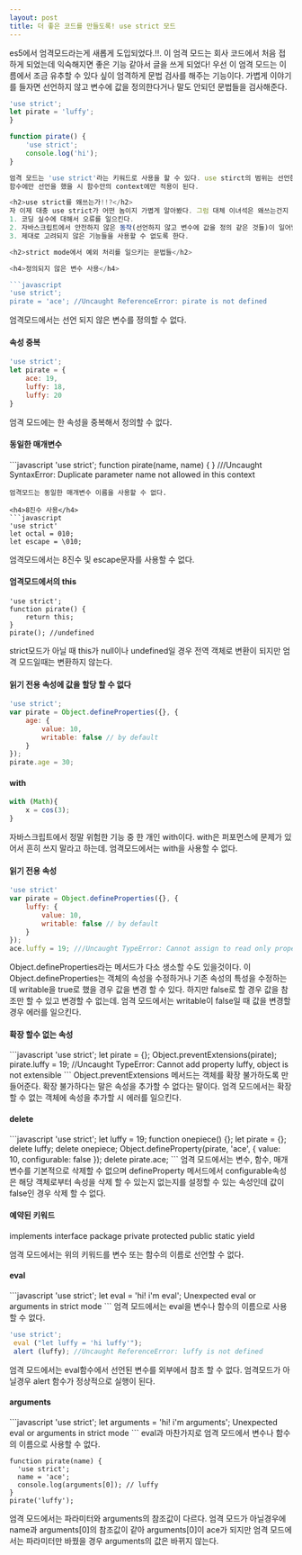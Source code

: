 ```yaml
---
layout: post
title: 더 좋은 코드를 만들도록! use strict 모드
---
```


es5에서 엄격모드라는게 새롭게 도입되었다.!!. 이 엄격 모드는 회사 코드에서 처음 접하게 되었는데 익숙해지면 좋은 기능 같아서 글을 쓰게 되었다!
우선 이 엄격 모드는 이름에서 조금 유추할 수 있다 싶이 엄격하게 문법 검사를 해주는 기능이다. 가볍게 이야기를 들자면 선언하지 않고 변수에 값을 정의한다거나
말도 안되던 문법들을 검사해준다.

```javascript
'use strict';
let pirate = 'luffy';
}
```

```javascript
function pirate() {
    'use strict';
    console.log('hi');
}

엄격 모드는 'use strict'라는 키워드로 사용을 할 수 있다. use stirct의 범위는 선언한 scope에 따라 달라지며 전역에 선언을 했을시 전역 컨텍스트에
함수에만 선언을 했을 시 함수안의 context에만 적용이 된다.

<h2>use strict를 왜쓰는가!!?</h2>
자 이제 대충 use strict가 어떤 놈이지 가볍게 알아봤다. 그럼 대체 이녀석은 왜쓰는건지 알아볼 차례이다.
1. 코딩 실수에 대해서 오류를 일으킨다.
2. 자바스크립트에서 안전하지 않은 동작(선언하지 않고 변수에 값을 정의 같은 것들)이 일어날때 오류를 일으킨다.
3. 제대로 고려되지 않은 기능들을 사용할 수 없도록 한다.

<h2>strict mode에서 예외 처리를 일으키는 문법들</h2>

<h4>정의되지 않은 변수 사용</h4>

```javascript
'use strict';
pirate = 'ace'; //Uncaught ReferenceError: pirate is not defined
```
엄격모드에서는 선언 되지 않은 변수를 정의할 수 없다.

<h4>속성 중복</h4>

```javascript
'use strict';
let pirate = {
    ace: 19,
    luffy: 18,
    luffy: 20
}

```

엄격 모드에는 한 속성을 중복해서 정의할 수 없다.

<h4>동일한 매개변수</h2>
```javascript
'use strict';
function pirate(name, name) {
} ///Uncaught SyntaxError: Duplicate parameter name not allowed in this context

```
엄격모드는 동일한 매개변수 이름을 사용할 수 없다.

<h4>8진수 사용</h4>
```javascript
'use strict'
let octal = 010;
let escape = \010;
```
엄격모드에서는 8진수 및 escape문자를 사용할 수 없다.

<h4>엄격모드에서의 this</h4>

```
'use strict';
function pirate() {
    return this;
}
pirate(); //undefined
```
strict모드가 아닐 때 this가 null이나 undefined일 경우 전역 객체로 변환이 되지만 엄격 모드일때는 변환하지 않는다.

<h4>읽기 전용 속성에 값을 할당 할 수 없다</h4>

```javascript
'use strict';
var pirate = Object.defineProperties({}, {
    age: {
        value: 10,
        writable: false // by default
    }
});
pirate.age = 30;
```
<h4>with</h4>

```javascript
with (Math){
    x = cos(3);
}
```
자바스크립트에서 정말 위험한 기능 중 한 개인 with이다. with은 퍼포먼스에 문제가 있어서 흔히 쓰지 말라고 하는데. 엄격모드에서는 with을 사용할 수 없다.

<h4>읽기 전용 속성</h4>

```javascript
'use strict'
var pirate = Object.defineProperties({}, {
    luffy: {
        value: 10,
        writable: false // by default
    }
});
ace.luffy = 19; ///Uncaught TypeError: Cannot assign to read only property 'luffy' of object '#<Object>'
```
Object.defineProperties라는 메서드가 다소 생소할 수도 있을것이다. 이 Object.defineProperties는 객체의 속성을 수정하거나 기존 속성의 특성을 수정하는데
writable을 true로 했을 경우 값을 변경 할 수 있다. 하지만 false로 할 경우 값을 참조만 할 수 있고 변경할 수 없는데. 엄격 모드에서는 writable이
false일 때 값을 변경할 경우 에러를 일으킨다.

<h4>확장 할수 없는 속성</h4>
```javascript
'use strict';
let pirate = {};
Object.preventExtensions(pirate);
pirate.luffy = 19; //Uncaught TypeError: Cannot add property luffy, object is not extensible
```
Object.preventExtensions 메서드는 객체를 확장 불가하도록 만들어준다. 확장 불가하다는 말은 속성을 추가할 수 없다는 말이다. 엄격 모드에서는 확장 할 수 없는
객체에 속성을 추가할 시 에러를 일으킨다.

<h4>delete</h4>
```javascript
'use strict';
let luffy = 19;
function onepiece() {};
let pirate = {};
delete luffy;
delete onepiece;
Object.defineProperty(pirate, 'ace', {
    value: 10,
    configurable: false
    });
delete pirate.ace;
```
엄격 모드에서는 변수, 함수, 매개변수를 기본적으로 삭제할 수 없으며 defineProperty 메서드에서 configurable속성은 해당 객체로부터 속성을 삭제 할 수 있는지 없는지를
설정할 수 있는 속성인데 값이 false인 경우 삭제 할 수 없다.

<h4>예약된 키워드</h4>
implements
interface
package
private
protected
public
static
yield

엄격 모드에서는 위의 키워드를 변수 또는 함수의 이름로 선언할 수 없다.

<h4>eval</h4>
```javascript
'use strict';
let eval = 'hi! i'm eval';  Unexpected eval or arguments in strict mode
```
엄격 모드에서는 eval을 변수나 함수의 이름으로 사용할 수 없다.

```javascript
'use strict';
 eval ("let luffy = 'hi luffy'");
 alert (luffy); //Uncaught ReferenceError: luffy is not defined
```
엄격 모드에서는 eval함수에서 선언된 변수를 외부에서 참조 할 수 없다. 엄격모드가 아닐경우 alert 함수가 정상적으로 실행이 된다.

<h4>arguments</h4>
```javascript
'use strict';
let arguments = 'hi! i'm arguments';  Unexpected eval or arguments in strict mode
```
eval과 마찬가지로 엄격 모드에서 변수나 함수의 이름으로 사용할 수 없다.

```javasciprt
function pirate(name) {
  'use strict';
  name = 'ace';
  console.log(arguments[0]); // luffy
}
pirate('luffy');
```

엄격 모드에서는 파라미터와 arguments의 참조값이 다르다. 엄격 모드가 아닐경우에 name과 arguments[0]의 참조값이 같아 arguments[0]이 ace가 되지만
엄격 모드에서는 파라미터만 바꿨을 경우 arguments의 값은 바뀌지 않는다.